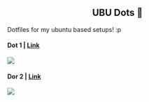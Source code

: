 <h2 align="center">UBU Dots 🎨</h2>

Dotfiles for my ubuntu based setups! :p

#### Dot 1 | [Link](https://github.com/starry-shivam/ubu-dots/tree/main/dot1)

![](https://te.legra.ph/file/224d0eba947c1223ad54a.png)

#### Dor 2 | [Link](https://github.com/starry-shivam/ubu-dots/tree/main/dot2)
![](https://te.legra.ph/file/f7f3e3084c49c57efc267.png)
